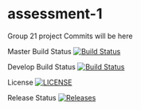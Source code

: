 # assessment-1
Group 21 project
Commits will be here

Master Build Status [![Build Status](https://travis-ci.com/ewanlonnen/assessment-1.svg?branch=master)](https://travis-ci.com/ewanlonnen/assessment-1.svg)

Develop Build Status [![Build Status](https://travis-ci.com/CameronStott/sem1.svg?branch=Develop)](https://travis-ci.com/ewanlonnen/assessment-1)

License [![LICENSE](https://img.shields.io/github/license/CameronStott/sem1.svg?style=flat-square)](https://github.com/ewanlonnen/assessment-1/blob/master/LICENSE)

Release Status [![Releases](https://img.shields.io/github/release/CameronStott/sem1/all.svg?style=flat-square)](https://github.com/ewanlonnen/assessment-1/releases)


